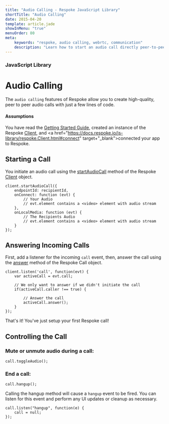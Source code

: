 ```yaml
---
title: "Audio Calling - Respoke JavaScript Library"
shortTitle: "Audio Calling"
date: 2015-04-20
template: article.jade
showInMenu: "true"
menuOrder: 80
meta:
    keywords: "respoke, audio calling, webrtc, communication"
    description: "Learn how to start an audio call directly peer-to-peer"
---
```


### JavaScript Library

# Audio Calling
The `audio calling` features of Respoke allow you to create high-quality, peer to peer audio calls with just a few lines of code. 

#### Assumptions
You have read the [Getting Started Guide](/client/javascript/getting-started.html), created an instance of the Respoke <a href="https://docs.respoke.io/js-library/respoke.Client.html" target="_blank">Client</a>, and <a href="https://docs.respoke.io/js-library/respoke.Client.html#connect" target+"_blank">connected</a> your app to Respoke. 


## Starting a Call
You initiate an audio call using the <a href="https://docs.respoke.io/js-library/respoke.Client.html#startAudioCall" target="_blank">startAudioCall</a> method of the Respoke <a href="https://docs.respoke.io/js-library/respoke.Client.html" target="_blank">Client</a> object.

    client.startAudioCall({
        endpointId: recipientId,
        onConnect: function (evt) {
            // Your Audio
            // evt.element contains a <video> element with audio stream
        },
        onLocalMedia: function (evt) {
            // The Recipients Audio
            // evt.element contains a <video> element with audio stream
        }
    });


## Answering Incoming Calls
First, add a listener for the incoming `call` event, then, answer the call using the <a href="https://docs.respoke.io/js-library/respoke.Call.html#answer" target="_blank">answer</a> method of the Respoke Call object.

    client.listen('call', function(evt) {
        var activeCall = evt.call;

        // We only want to answer if we didn't initiate the call
        if(activeCall.caller !== true) {

            // Answer the call
            activeCall.answer();
        }
    });

That's it! You've just setup your first Respoke call!

## Controlling the Call

### Mute or unmute audio during a call:

    call.toggleAudio();

### End a call:

    call.hangup();

Calling the hangup method will cause a `hangup` event to be fired. You can listen for this event and perform any UI updates or cleanup as necessary.

    call.listen("hangup", function(e) {
        call = null;
    });
